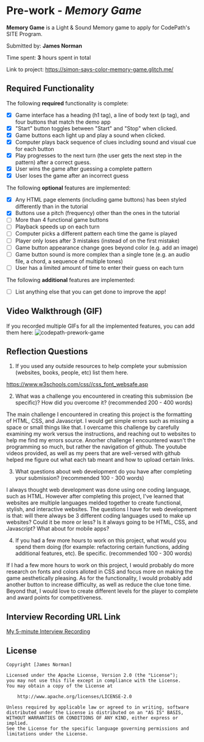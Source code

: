 # Pre-work - *Memory Game*

**Memory Game** is a Light & Sound Memory game to apply for CodePath's SITE Program. 

Submitted by: **James Norman**

Time spent: **3** hours spent in total

Link to project: https://simon-says-color-memory-game.glitch.me/

## Required Functionality

The following **required** functionality is complete:

* [x] Game interface has a heading (h1 tag), a line of body text (p tag), and four buttons that match the demo app
* [x] "Start" button toggles between "Start" and "Stop" when clicked. 
* [x] Game buttons each light up and play a sound when clicked. 
* [x] Computer plays back sequence of clues including sound and visual cue for each button
* [x] Play progresses to the next turn (the user gets the next step in the pattern) after a correct guess. 
* [x] User wins the game after guessing a complete pattern
* [x] User loses the game after an incorrect guess

The following **optional** features are implemented:

* [x] Any HTML page elements (including game buttons) has been styled differently than in the tutorial
* [x] Buttons use a pitch (frequency) other than the ones in the tutorial
* [ ] More than 4 functional game buttons
* [ ] Playback speeds up on each turn
* [ ] Computer picks a different pattern each time the game is played
* [ ] Player only loses after 3 mistakes (instead of on the first mistake)
* [ ] Game button appearance change goes beyond color (e.g. add an image)
* [ ] Game button sound is more complex than a single tone (e.g. an audio file, a chord, a sequence of multiple tones)
* [ ] User has a limited amount of time to enter their guess on each turn

The following **additional** features are implemented:

- [ ] List anything else that you can get done to improve the app!

## Video Walkthrough (GIF)

If you recorded multiple GIFs for all the implemented features, you can add them here:
![codepath-prework-game](https://user-images.githubusercontent.com/90727388/161304218-cf94f569-822a-49f3-8a4a-52df38cba543.gif)

## Reflection Questions
1. If you used any outside resources to help complete your submission (websites, books, people, etc) list them here. 

https://www.w3schools.com/css//css_font_websafe.asp

2. What was a challenge you encountered in creating this submission (be specific)? How did you overcome it? (recommended 200 - 400 words) 

The main challenge I encountered in creating this project is the formatting of HTML, CSS, and Javascript. I would get simple errors such as missing a space or small things like that. I overcame this challenge by carefully examining my work versus the instructions, and reaching out to websites to help me find my errors source. Anorher challenge I encountered wasn't the programming so much, but rather the navigation of github. The youtube videos provided, as well as my peers that are well-versed with github helped me figure out what each tab meant and how to upload certain links.

3. What questions about web development do you have after completing your submission? (recommended 100 - 300 words) 

I always thought web development was done using one coding language, such as HTML. However after completing this project, I've learned that websites are multiple languages melded together to create functional, stylish, and interactive websites. The questions I have for web development is that: will there always be 3 different coding languages used to make up websites? Could it be more or less? Is it always going to be HTML, CSS, and Javascript? What about for mobile apps?

4. If you had a few more hours to work on this project, what would you spend them doing (for example: refactoring certain functions, adding additional features, etc). Be specific. (recommended 100 - 300 words) 

If I had a few more hours to work on this project, I would probably do more research on fonts and colors alloted in CSS and focus more on making the game aesthetically pleasing. As for the functionality, I would probably add another button to increase difficulty, as well as reduce the clue tone time. Beyond that, I would love to create different levels for the player to complete and award points for competitiveness.



## Interview Recording URL Link

[My 5-minute Interview Recording](your-link-here)


## License

    Copyright [James Norman]

    Licensed under the Apache License, Version 2.0 (the "License");
    you may not use this file except in compliance with the License.
    You may obtain a copy of the License at

        http://www.apache.org/licenses/LICENSE-2.0

    Unless required by applicable law or agreed to in writing, software
    distributed under the License is distributed on an "AS IS" BASIS,
    WITHOUT WARRANTIES OR CONDITIONS OF ANY KIND, either express or implied.
    See the License for the specific language governing permissions and
    limitations under the License.
